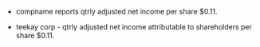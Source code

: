 - compname reports qtrly adjusted net income per share $0.11.

- teekay corp - qtrly adjusted net income attributable to shareholders per share $0.11.
